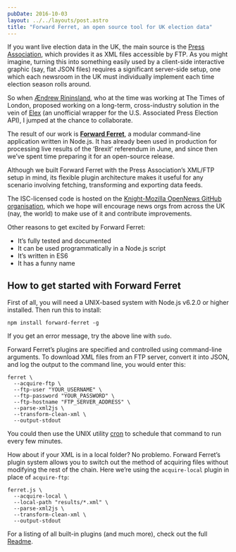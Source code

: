 ```yaml
---
pubDate: 2016-10-03
layout: ../../layouts/post.astro
title: "Forward Ferret, an open source tool for UK election data"
---
```


If you want live election data in the UK, the main source is the [Press Association](http://election.pressassociation.com/index.php), which provides it as XML files accessible by FTP. As you might imagine, turning this into something easily used by a client-side interactive graphic (say, flat JSON files) requires a significant server-side setup, one which each newsroom in the UK must individually implement each time election season rolls around.

So when [Ændrew Rininsland](https://twitter.com/aendrew), who at the time was working at The Times of London, proposed working on a long-term, cross-industry solution in the vein of [Elex](https://github.com/newsdev/elex) (an unofficial wrapper for the U.S. Associated Press Election API), I jumped at the chance to collaborate.

The result of our work is **[Forward Ferret](https://github.com/OpenNewsLabs/forward-ferret)**, a modular command-line application written in Node.js. It has already been used in production for processing live results of the ‘Brexit’ referendum in June, and since then we’ve spent time preparing it for an open-source release.

Although we built Forward Ferret with the Press Association’s XML/FTP setup in mind, its flexible plugin architecture makes it useful for any scenario involving fetching, transforming and exporting data feeds.

The ISC-licensed code is hosted on the [Knight-Mozilla OpenNews GitHub organisation](https://github.com/OpenNewsLabs), which we hope will encourage news orgs from across the UK (nay, the world) to make use of it and contribute improvements.

Other reasons to get excited by Forward Ferret:

- It’s fully tested and documented
- It can be used programmatically in a Node.js script
- It’s written in ES6
- It has a funny name

## How to get started with Forward Ferret

First of all, you will need a UNIX-based system with Node.js v6.2.0 or higher installed. Then run this to install:

    npm install forward-ferret -g

If you get an error message, try the above line with `sudo`.

Forward Ferret’s plugins are specified and controlled using command-line arguments. To download XML files from an FTP server, convert it into JSON, and log the output to the command line, you would enter this:

    ferret \
      --acquire-ftp \
      --ftp-user "YOUR_USERNAME" \
      --ftp-password "YOUR_PASSWORD" \
      --ftp-hostname "FTP_SERVER_ADDRESS" \
      --parse-xml2js \
      --transform-clean-xml \
      --output-stdout

You could then use the UNIX utility [cron](https://help.ubuntu.com/community/CronHowto) to schedule that command to run every few minutes.

How about if your XML is in a local folder? No problemo. Forward Ferret’s plugin system allows you to switch out the method of acquiring files without modifying the rest of the chain. Here we’re using the `acquire-local` plugin in place of `acquire-ftp`:

    ferret.js \
      --acquire-local \
      --local-path "results/*.xml" \
      --parse-xml2js \
      --transform-clean-xml \
      --output-stdout

For a listing of all built-in plugins (and much more), check out the full [Readme](https://github.com/OpenNewsLabs/forward-ferret).
